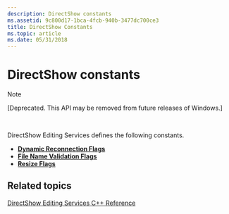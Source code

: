 ```yaml
---
description: DirectShow constants
ms.assetid: 9c800d17-1bca-4fcb-940b-3477dc700ce3
title: DirectShow Constants
ms.topic: article
ms.date: 05/31/2018
---
```


# DirectShow constants

> [!Note]  
> \[Deprecated. This API may be removed from future releases of Windows.\]

 

DirectShow Editing Services defines the following constants.

-   [**Dynamic Reconnection Flags**](dynamic-reconnection-flags.md)
-   [**File Name Validation Flags**](file-name-validation-flags.md)
-   [**Resize Flags**](resize-flags.md)

## Related topics

<dl> <dt>

[DirectShow Editing Services C++ Reference](directshow-editing-services-c---reference.md)
</dt> </dl>

 

 



